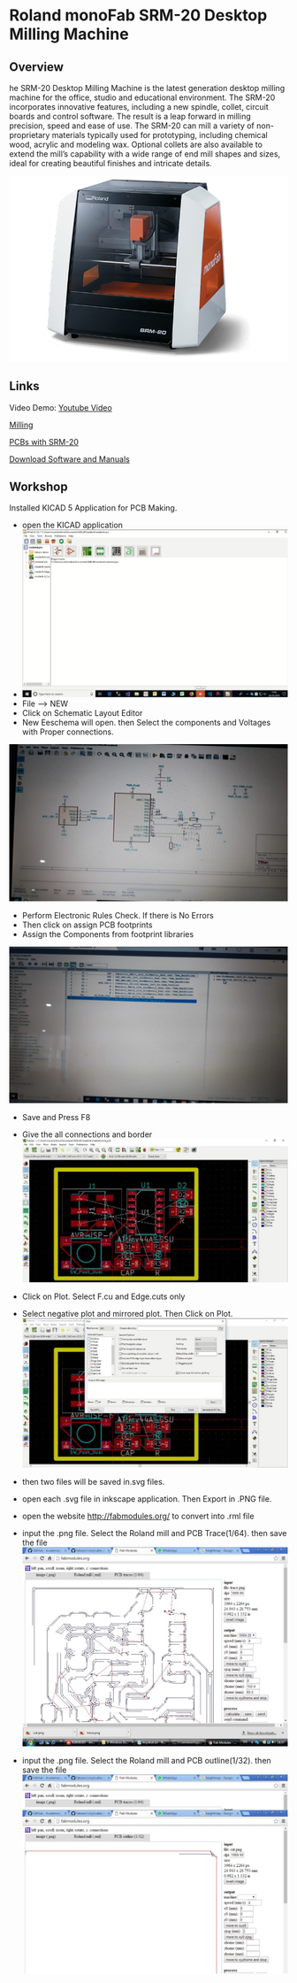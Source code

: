 # Roland monoFab SRM-20 Desktop Milling Machine

## Overview
he SRM-20 Desktop Milling Machine is the latest generation desktop milling machine for the office, studio and educational environment. The SRM-20 incorporates innovative features, including a new spindle, collet, circuit boards and control software. The result is a leap forward in milling precision, speed and ease of use. The SRM-20 can mill a variety of non-proprietary materials typically used for prototyping, including chemical wood, acrylic and modeling wax. Optional collets are also available to extend the mill’s capability with a wide range of end mill shapes and sizes, ideal for creating beautiful finishes and intricate details.

![Roland](images/srm20.jpg)

## Links

Video Demo: [Youtube Video](https://www.youtube.com/watch?v=3UF_cDjEkYk)

[Milling](https://wiki.oulu.fi/display/FLOWS/Milling)

[PCBs with SRM-20](http://archive.fabacademy.org/archives/2017/doc/srm20.html)


[Download Software and Manuals](https://www.rolanddga.com/products/3d/srm-20-small-milling-machine)


## Workshop
 Installed KICAD 5 Application for PCB Making.  

 - open the KICAD application  
 - ![kicad](images/kicadopen.jpg)
 - File --> NEW
 - Click on Schematic Layout Editor
 - New Eeschema will open. then Select the components and Voltages with Proper 
 connections. 

![kicad](images/kicadsch.jpg)
 - Perform Electronic Rules Check. If there is No Errors
 - Then click on assign PCB footprints
 - Assign the Components from footprint libraries  

![kicad](images/kicadfp.jpg)

 - Save and Press F8
 - Give the all connections and  border
 ![kicad](images/pcblayout.jpg)
 - Click on Plot. Select F.cu and Edge.cuts only
 - Select negative plot and mirrored plot. Then Click on Plot.
 ![kicad](images/plot3d.jpg)

- then two files will be saved in.svg files.
- open each .svg file in inkscape application. Then Export in .PNG file.
- open the website http://fabmodules.org/ to convert into .rml file  
- input the .png file. Select the Roland mill and PCB Trace(1/64). then save the file
![kicad](images/millstrace.jpg)

- input the .png file. Select the Roland mill and PCB outline(1/32). then save the file
![kicad](images/millscut.jpg)